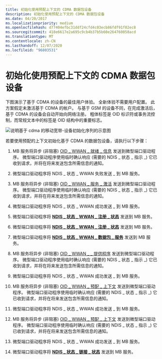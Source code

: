 ```yaml
---
title: 初始化使用预配上下文的 CDMA 数据包设备
description: 初始化使用预配上下文的 CDMA 数据包设备
ms.date: 04/20/2017
ms.localizationpriority: medium
ms.openlocfilehash: d77404efbc31ddf24cfd4c03ecb86fdf91f02ec8
ms.sourcegitcommit: 418e6617e2a695c9cb4b37b5b60e264760858acd
ms.translationtype: MT
ms.contentlocale: zh-CN
ms.lasthandoff: 12/07/2020
ms.locfileid: "96803531"
---
```

# <a name="initialization-of-a-cdma-packet-device-with-a-provisioned-context"></a>初始化使用预配上下文的 CDMA 数据包设备


下图演示了基于 CDMA 的设备的最佳用户体验。 全新体验不需要用户配置。 此方案假定未激活基于 CDMA 的帐户。 与基于 GSM 的设备不同，在完成激活后，基于 CDMA 的设备会自动开始向网络注册。 粗体标签是 OID 标识符或事务流控制，而常规文本中的标签是 OID 结构中的重要标志。

![说明基于 cdma 的移动宽带-设备初始化序列的示意图](images/wwancdmadevinitseq.png)

若要使用预配的上下文初始化基于 CDMA 的数据包设备，请执行以下步骤：

1.  MB 服务将异步 (非阻塞) [OID \_ WWAN \_ 就绪 \_ 信息](./oid-wwan-ready-info.md) 发送到微型端口驱动程序。 微型端口驱动程序使用临时确认响应 (需要的 NDIS \_ 状态 \_ 指示 \_) 它已收到请求，并将在将来发送包含所需信息的通知。

2.  微型端口驱动程序将 NDIS \_ 状态 \_ WWAN 失败发送 \_ 到 MB 服务。

3.  MB 服务将异步 (非阻塞) [OID \_ WWAN \_ 服务 \_ 激活](./oid-wwan-service-activation.md) 发送到微型端口驱动程序。 微型端口驱动程序使用临时确认响应 (需要的 NDIS \_ 状态 \_ 指示 \_) 它已收到请求，并将在将来发送包含所需信息的通知。

4.  微型端口驱动程序将 NDIS \_ 状态 \_ WWAN 成功发送 \_ 到 MB 服务。

5.  微型端口驱动程序将 [**NDIS \_ 状态 \_ WWAN \_ 注册 \_ 状态**](./ndis-status-wwan-register-state.md) 发送到 MB 服务。

6.  微型端口驱动程序将 [**NDIS \_ 状态 \_ WWAN \_ 注册 \_ 状态**](./ndis-status-wwan-register-state.md) 发送到 MB 服务。

7.  微型端口驱动程序将 [**NDIS \_ 状态 \_ WWAN \_ 数据包 \_ 服务**](./ndis-status-wwan-packet-service.md) 发送到 MB 服务。

8.  MB 服务将异步 (非阻塞) [OID \_ WWAN \_ \_ 提供程序](./oid-wwan-home-provider.md) 发送到微型端口驱动程序。 微型端口驱动程序使用临时确认响应 (需要的 NDIS \_ 状态 \_ 指示 \_) 它已收到请求，并将在将来发送包含所需信息的通知。

9.  微型端口驱动程序将 NDIS \_ 状态 \_ WWAN 成功发送 \_ 到 MB 服务。

10. MB 服务将异步 (非阻塞) [OID \_ WWAN \_ 预配 \_ 上下文](./oid-wwan-provisioned-contexts.md) 发送到微型端口驱动程序。 微型端口驱动程序使用临时确认响应 (需要的 NDIS \_ 状态 \_ 指示 \_) 它已收到请求，并将在将来发送包含所需信息的通知。

11. 微型端口驱动程序将 NDIS \_ 状态 \_ WWAN 成功发送 \_ 到 MB 服务。

12. MB 服务将异步 (非阻塞) [OID \_ WWAN \_ 预配 \_ 上下文](./oid-wwan-provisioned-contexts.md) 发送到微型端口驱动程序。 微型端口驱动程序使用临时确认响应 (需要的 NDIS \_ 状态 \_ 指示 \_) 它已收到请求，并将在将来发送包含所需信息的通知。

13. 微型端口驱动程序将 NDIS \_ 状态 \_ WWAN 成功发送 \_ 到 MB 服务。

14. 微型端口驱动程序将 [**NDIS \_ 状态 \_ 链接 \_ 状态**](./ndis-status-link-state.md) 发送到 MB 服务。

 

